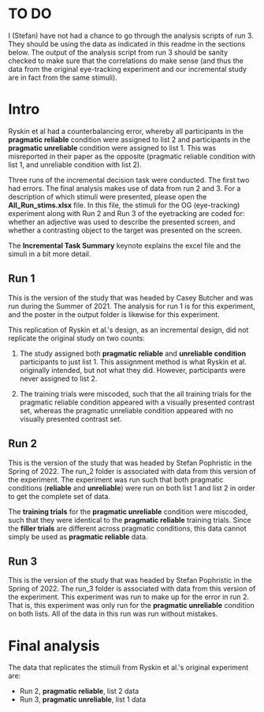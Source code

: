 
# TO DO
I (Stefan) have not had a chance to go through the analysis scripts of run 3. They should be using the data as indicated in this readme in the sections below. The output of the analysis script from run 3 should be sanity checked to make sure that the correlations do make sense (and thus the data from the original eye-tracking experiment and our incremental study are in fact from the same stimuli).

# Intro

Ryskin et al had a counterbalancing error, whereby all participants in the **pragmatic reliable** condition were assigned to list 2 and participants in the **pragmatic unreliable** condition were assigned to list 1. This was misreported in their paper as the opposite (pragmatic reliable condition with list 1, and unreliable condition with list 2).

Three runs of the incremental decision task were conducted. The first two had errors. The final analysis makes use of data from run 2 and 3. For a description of which stimuli were presented, please open the **All_Run_stims.xlsx** file. In this file, the stimuli for the OG (eye-tracking) experiment along with Run 2 and Run 3 of the eyetracking are coded for: whether an adjective was used to describe the presented screen, and whether a contrasting object to the target was presented on the screen.

The **Incremental Task Summary** keynote explains the excel file and the simuli in a bit more detail.

## Run 1
This is the version of the study that was headed by Casey Butcher and was run during the Summer of 2021. The analysis for run 1 is for this experiment, and the poster in the output folder is likewise for this experiment.

This replication of Ryskin et al.'s design, as an incremental design, did not replicate the original study on two counts:
1. The study assigned both **pragmatic reliable** and **unreliable condition** participants to just list 1. This assignment method is what Ryskin et al. originally intended, but not what they did. However, participants were never assigned to list 2.

2. The training trials were miscoded, such that the all training trials for the pragmatic reliable condition appeared with a visually presented contrast set, whereas the pragmatic unreliable condition appeared with no visually presented contrast set.

## Run 2
This is the version of the study that was headed by Stefan Pophristic in the Spring of 2022. The run_2 folder is associated with data from this version of the experiment. The experiment was run such that both pragmatic conditions (**reliable** and **unreliable**) were run on both list 1 and list 2 in order to get the complete set of data.

The **training trials** for the **pragmatic unreliable** condition were miscoded, such that they were identical to the **pragmatic reliable** training trials. Since the **filler trials** are different across pragmatic conditions, this data cannot simply be used as **pragmatic reliable** data.

## Run 3
This is the version of the study that was headed by Stefan Pophristic in the Spring of 2022. The run_3 folder is associated with data from this version of the experiment. This experiment was run to make up for the error in run 2. That is, this experiment was only run for the **pragmatic unreliable** condition on both lists. All of the data in this run was run without mistakes.


# Final analysis

The data that replicates the stimuli from Ryskin et al.'s original experiment are:
- Run 2, **pragmatic reliable**, list 2 data
- Run 3, **pragmatic unreliable**, list 1 data
